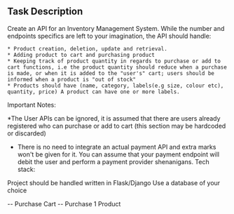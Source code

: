 ## Task Description

Create an API for an Inventory Management System.
While the number and endpoints specifics are left to your imagination, the API should handle:

    * Product creation, deletion, update and retrieval.
    * Adding product to cart and purchasing product
    * Keeping track of product quantity in regards to purchase or add to cart functions, i.e the product quantity should reduce when a purchase is made, or when it is added to the "user's" cart; users should be informed when a product is "out of stock"
    * Products should have (name, category, labels(e.g size, colour etc), quantity, price) A product can have one or more labels.

Important Notes:

*The User APIs can be ignored, it is assumed that there are users already registered who can purchase or add to cart (this section may be hardcoded or discarded)
* There is no need to integrate an actual payment API and extra marks won't be given for it. You can assume that your payment endpoint will debit the user and perform a payment provider shenanigans.
Tech stack:

Project should be handled written in Flask/Django
Use a database of your choice


-- Purchase Cart
-- Purchase 1 Product

